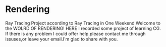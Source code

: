 # Rendering
Ray Tracing Project according to Ray Tracing in One Weekend 
Welcome to the WOLRD OF RENDERING!
HERE I recorded some project of learning CG.
If there is any problem I could offer help,please contact me through issuses,or leave your email.I'm glad to share with you.
